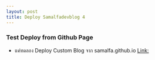 ```yaml
---
layout: post
title: Deploy Samalfadevblog 4
---
```


### Test Deploy from Github Page
* แค่ทดลอง Deploy Custom Blog จาก samalfa.github.io [Link:](https://samalfa.github.io)


